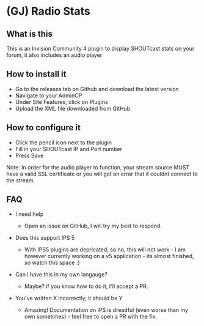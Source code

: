 # (GJ) Radio Stats

## What is this

This is an Invision Community 4 plugin to display SHOUTcast stats on your forum, it also includes an audio player

## How to install it

- Go to the releases tab on Github and download the latest version
- Navigate to your AdminCP
- Under Site Features, click on Plugins
- Upload the XML file downloaded from GitHub

## How to configure it

- Click the pencil icon next to the plugin
- Fill in your SHOUTcast IP and Port number
- Press Save

Note: In order for the audio player to function, your stream source MUST have a valid SSL certificate or you will get an error that it couldnt connect to the stream.

## FAQ

- I need help
  - Open an issue on GitHub, I will try my best to respond.

- Does this support IPS 5
  - With IPS5 plugins are depricated, so no, this will not work - I am however currently working on a v5 application - its almost finished, so watch this space :)

- Can I have this in my own langauge?
  - Maybe? if you know how to do it, I'll accept a PR.

- You've written X incorrectly, it should be Y
  - Amazing! Documentation on IPS is dreadful (even worse than my own sometimes) - feel free to open a PR with the fix.
